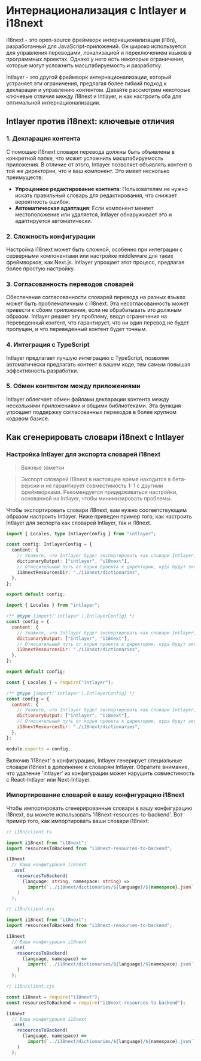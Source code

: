 # Интернационализация с Intlayer и i18next

i18next - это open-source фреймворк интернационализации (i18n), разработанный для JavaScript-приложений. Он широко используется для управления переводами, локализацией и переключением языков в программных проектах. Однако у него есть некоторые ограничения, которые могут усложнить масштабируемость и разработку.

Intlayer - это другой фреймворк интернационализации, который устраняет эти ограничения, предлагая более гибкий подход к декларации и управлению контентом. Давайте рассмотрим некоторые ключевые отличия между i18next и Intlayer, и как настроить оба для оптимальной интернационализации.

## Intlayer против i18next: ключевые отличия

### 1. Декларация контента

С помощью i18next словари перевода должны быть объявлены в конкретной папке, что может усложнить масштабируемость приложения. В отличие от этого, Intlayer позволяет объявлять контент в той же директории, что и ваш компонент. Это имеет несколько преимуществ:

- **Упрощенное редактирование контента**: Пользователям не нужно искать правильный словарь для редактирования, что снижает вероятность ошибок.
- **Автоматическая адаптация**: Если компонент меняет местоположение или удаляется, Intlayer обнаруживает это и адаптируется автоматически.

### 2. Сложность конфигурации

Настройка i18next может быть сложной, особенно при интеграции с серверными компонентами или настройке middleware для таких фреймворков, как Next.js. Intlayer упрощает этот процесс, предлагая более простую настройку.

### 3. Согласованность переводов словарей

Обеспечение согласованности словарей перевода на разных языках может быть проблематичным с i18next. Эта несогласованность может привести к сбоям приложения, если не обрабатывать это должным образом. Intlayer решает эту проблему, вводя ограничения на переведенный контент, что гарантирует, что ни один перевод не будет пропущен, и что переведенный контент будет точным.

### 4. Интеграция с TypeScript

Intlayer предлагает лучшую интеграцию с TypeScript, позволяя автоматически предлагать контент в вашем коде, тем самым повышая эффективность разработки.

### 5. Обмен контентом между приложениями

Intlayer облегчает обмен файлами декларации контента между несколькими приложениями и общими библиотеками. Эта функция упрощает поддержку согласованных переводов в более крупном кодовом базисе.

## Как сгенерировать словари i18next с Intlayer

### Настройка Intlayer для экспорта словарей i18next

> Важные заметки

> Экспорт словарей i18next в настоящее время находится в бета-версии и не гарантирует совместимость 1: 1 с другими фреймворками. Рекомендуется придерживаться настройки, основанной на Intlayer, чтобы минимизировать проблемы.

Чтобы экспортировать словари i18next, вам нужно соответствующим образом настроить Intlayer. Ниже приведен пример того, как настроить Intlayer для экспорта как словарей Intlayer, так и i18next.

```typescript fileName="intlayer.config.ts" codeFormat="typescript"
import { Locales, type IntlayerConfig } from "intlayer";

const config: IntlayerConfig = {
  content: {
    // Укажите, что Intlayer будет экспортировать как словари Intlayer, так и i18next
    dictionaryOutput: ["intlayer", "i18next"],
    // Относительный путь от корня проекта к директории, куда будут экспортироваться словари i18n
    i18nextResourcesDir: "./i18next/dictionaries",
  },
};

export default config;
```

```javascript fileName="intlayer.config.mjs" codeFormat="esm"
import { Locales } from "intlayer";

/** @type {import('intlayer').IntlayerConfig} */
const config = {
  content: {
    // Укажите, что Intlayer будет экспортировать как словари Intlayer, так и i18next
    dictionaryOutput: ["intlayer", "i18next"],
    // Относительный путь от корня проекта к директории, куда будут экспортироваться словари i18n
    i18nextResourcesDir: "./i18next/dictionaries",
  },
};

export default config;
```

```javascript fileName="intlayer.config.cjs" codeFormat="commonjs"
const { Locales } = require("intlayer");

/** @type {import('intlayer').IntlayerConfig} */
const config = {
  content: {
    // Укажите, что Intlayer будет экспортировать как словари Intlayer, так и i18next
    dictionaryOutput: ["intlayer", "i18next"],
    // Относительный путь от корня проекта к директории, куда будут экспортироваться словари i18n
    i18nextResourcesDir: "./i18next/dictionaries",
  },
};

module.exports = config;
```

Включив 'i18next' в конфигурацию, Intlayer генерирует специальные словари i18next в дополнение к словарям Intlayer. Обратите внимание, что удаление 'intlayer' из конфигурации может нарушить совместимость с React-Intlayer или Next-Intlayer.

### Импортирование словарей в вашу конфигурацию i18next

Чтобы импортировать сгенерированные словари в вашу конфигурацию i18next, вы можете использовать 'i18next-resources-to-backend'. Вот пример того, как импортировать ваши словари i18next:

```typescript fileName="i18n/client.ts" codeFormat="typescript"
// i18n/client.ts

import i18next from "i18next";
import resourcesToBackend from "i18next-resources-to-backend";

i18next
  // Ваша конфигурация i18next
  .use(
    resourcesToBackend(
      (language: string, namespace: string) =>
        import(`../i18next/dictionaries/${language}/${namespace}.json`)
    )
  );
```

```javascript fileName="i18n/client.mjs" codeFormat="esm"
// i18n/client.mjs

import i18next from "i18next";
import resourcesToBackend from "i18next-resources-to-backend";

i18next
  // Ваша конфигурация i18next
  .use(
    resourcesToBackend(
      (language, namespace) =>
        import(`../i18next/dictionaries/${language}/${namespace}.json`)
    )
  );
```

```javascript fileName="i18n/client.cjs" codeFormat="commonjs"
// i18n/client.cjs

const i18next = require("i18next");
const resourcesToBackend = require("i18next-resources-to-backend");

i18next
  // Ваша конфигурация i18next
  .use(
    resourcesToBackend(
      (language, namespace) =>
        import(`../i18next/dictionaries/${language}/${namespace}.json`)
    )
  );
```
